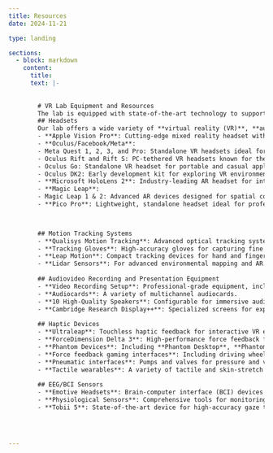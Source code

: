 ```yaml
---
title: Resources
date: 2024-11-21

type: landing

sections:
  - block: markdown
    content:
      title:
      text: |-
      
       
        # VR Lab Equipment and Resources  
        The lab is equipped with state-of-the-art technology to support cutting-edge research and development in immersive technologies. Our comprehensive range of tools and resources enables innovative experiments and applications in virtual and augmented reality (VR/AR), human-computer interaction, and cognitive science.  Our lab is designed to accommodate diverse experimental setups, from small-scale studies to large collaborative projects. The space can be configured to meet the specific needs of researchers and developers.  
        ## Headsets  
        Our lab offers a wide variety of **virtual reality (VR)**, **augmented reality (AR)**, and **mixed reality (MR)** headsets to meet diverse research and development needs. Headsets are available for research projects, student training, collaborative activities, and teaching. 
        - **Apple Vision Pro**: Cutting-edge mixed reality headset with high-resolution displays and advanced spatial computing capabilities.  
        - **Oculus/Facebook/Meta**:  
        - Meta Quest 1, 2, 3, and Pro: Standalone VR headsets ideal for a range of applications, from entertainment to research-grade experiments.  
        - Oculus Rift and Rift S: PC-tethered VR headsets known for their high-quality graphics and immersive experiences.  
        - Oculus Go: Standalone VR headset for portable and casual applications. 
        - Oculus DK2: Early development kit for exploring VR environments.  
        - **Microsoft HoloLens 2**: Industry-leading AR headset for interactive holographic experiences.  
        - **Magic Leap**:  
        - Magic Leap 1 & 2: Advanced AR devices designed for spatial computing and collaborative AR applications.  
        - **Pico Pro**: Lightweight, standalone headset ideal for professional and consumer applications.  
  


        ## Motion Tracking Systems  
        - **Qualisys Motion Tracking**: Advanced optical tracking system with a **large tracking area**, ideal for precise motion capture and spatial analysis.  
        - **Tracking Gloves**: High-accuracy gloves for capturing fine hand movements and gestures.  
        - **Leap Motion**: Compact tracking devices for hand and finger movements in VR/AR applications.  
        - **Lidar Sensors**: For advanced environmental mapping and AR integration.  
        
        ## Audiovideo Recording and Presentation Equipment  
        - **Video Recording Setup**: Professional-grade equipment, including black/white/green backdrop, stage lights, contact microphones.  
        - **Audiocards**: A variety of multichannel audiocards.
        - **10 High-Quality Speakers**: Configurable for immersive audio experiences and spatial sound research.  
        - **Cambridge Research Display++**: Specialized screens for experiments requiring precise visual presentation.  
        
        ## Haptic Devices  
        - **Ultraleap**: Touchless haptic feedback for interactive VR experiences.  
        - **ForceDimension Delta 3**: High-performance force feedback for advanced interaction.  
        - **Phantom Devices**: Including **Phantom Desktop**, **Phantom Omni**, and **Phantoms**, offering detailed force feedback for tactile exploration and manipulation.  
        - **Force feedback gaming interfaces**: Including driving wheels and joysticks
        - **Pneumatic interfaces**: Pumps and valves for pressure and vacuum.
        - **Tactile wearables**: A variety of tactile and skin-stretch devices.
        
        ## EEG/BCI Sensors  
        - **Emotive Headsets**: Brain-computer interface (BCI) devices for recording EEG signals.  
        - **Physiological Sensors**: Comprehensive tools for monitoring biometric data, enabling studies of human responses in immersive environments.  
        - **Tobii 5**: State-of-the-art device for high-accuracy gaze tracking.  




---
```

